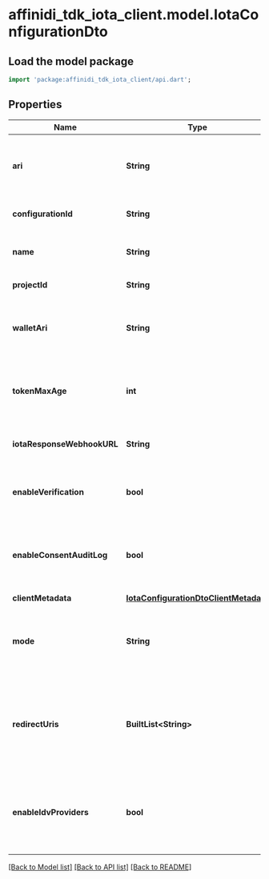 # affinidi_tdk_iota_client.model.IotaConfigurationDto

## Load the model package

```dart
import 'package:affinidi_tdk_iota_client/api.dart';
```

## Properties

| Name                       | Type                                                                            | Description                                                                                                                                      | Notes                               |
| -------------------------- | ------------------------------------------------------------------------------- | ------------------------------------------------------------------------------------------------------------------------------------------------ | ----------------------------------- |
| **ari**                    | **String**                                                                      | This is a unique resource identifier of the Affinidi Iota Framework configuration.                                                               |
| **configurationId**        | **String**                                                                      | ID of the Affinidi Iota Framework configuration.                                                                                                 |
| **name**                   | **String**                                                                      | The name of the configuration to quickly identify the resource.                                                                                  |
| **projectId**              | **String**                                                                      | The ID of the project.                                                                                                                           |
| **walletAri**              | **String**                                                                      | The unique resource identifier of the Wallet used to sign the request token.                                                                     |
| **tokenMaxAge**            | **int**                                                                         | This is the lifetime of the signed request token during the data-sharing flow.                                                                   |
| **iotaResponseWebhookURL** | **String**                                                                      | The webhook URL is used for callback when the data is ready.                                                                                     | [optional]                          |
| **enableVerification**     | **bool**                                                                        | Cryptographically verifies the data shared by the user when enabled.                                                                             |
| **enableConsentAuditLog**  | **bool**                                                                        | Records the consent the user gave when they shared their data, including the type of data shared.                                                |
| **clientMetadata**         | [**IotaConfigurationDtoClientMetadata**](IotaConfigurationDtoClientMetadata.md) |                                                                                                                                                  |
| **mode**                   | **String**                                                                      | Determines whether to handle the data-sharing request using the WebSocket or Redirect flow.                                                      | [optional] [default to 'websocket'] |
| **redirectUris**           | **BuiltList&lt;String&gt;**                                                     | List of allowed URLs to redirect users, including the response from the request. This is required if the selected data-sharing mode is Redirect. | [optional]                          |
| **enableIdvProviders**     | **bool**                                                                        | Enables identity verification from user with a 3rd-party provider when a verified identity document is not found.                                | [optional]                          |

[[Back to Model list]](../README.md#documentation-for-models) [[Back to API list]](../README.md#documentation-for-api-endpoints) [[Back to README]](../README.md)
